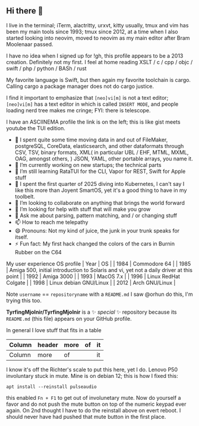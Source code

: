 ## Hi there 👋

I live in the terminal; iTerm, alactritty, urxvt, kitty usually, tmux and vim has been my main tools since 1993; tmux since 2012, at a time when I also started looking into neovim, moved to neovim as my main editor after Bram Moolenaar passed.

I have no idea when I signed up for !gh, this profile appears to be a 2013 creation. Definitely not my first. I feel at home reading XSLT / c / cpp / objc / swift / php / python / BASh / rust

My favorite language is Swift, but then again my favorite toolchain is cargo. Calling cargo a package manager does not do cargo justice.

I find it important to emphasize that `[neo]vi[m]` is not a text editor; `[neo]vi[m]` has a text editor in which is called `INSERT MODE`, and people loading nerd tree makes me cringe; FYI: there is telescope.

I have an ASCIINEMA profile the link is on the left; this is like gist meets youtube the TUI edition.

- 🔭 I spent quite some time moving data in and out of FileMaker, postgreSQL, CoreData, elasticsearch, and other dataformats through CSV, TSV, binary formats, XML( in particular UBL / EHF, MTML, MXML, OAG, amongst others, ) JSON, YAML, other portable arrays, you name it.
- 🔭 I’m currently working on new startups; the technical parts
- 🌱 I’m still learning RataTUI for the CLI, Vapor for REST, Swift for Apple stuff
- 🌱 I spent the first quarter of 2025 diving into Kubernetes, I can't say I like this more than Joyent SmartOS, yet it's a good thing to have in my toolbelt.
- 👯 I’m looking to collaborate on anything that brings the world forward
- 🤔 I’m looking for help with stuff that will make you grow
- 💬 Ask me about parsing, pattern matching, and / or changing stuff
- 📫 How to reach me telepathy
- 😄 Pronouns: Not my kind of juice, the junk in your trunk speaks for itself.
- ⚡ Fun fact: My first hack changed the colors of the cars in Burnin Rubber on the C64

My user experience OS profile
| Year | OS                                                                                      |
| 1984 | Commodore 64                                                                            |
| 1985 | Amiga 500, initial introduction to Solaris and vi, yet not a daily driver at this point |
| 1992 | Amiga 3000                                                                              |
| 1993 | MacOS 7.x                                                                               |
| 1996 | Linux RedHat Colgate                                                                    |
| 1998 | Linux debian GNU/Linux                                                                  |
| 2012  | Arch GNU/Linux                                                                                        |

Note `username` == `repositoryname` with a `README.md` I saw @orhun do this, I'm trying this too.

**TyrfingMjolnir/TyrfingMjolnir** is a ✨ _special_ ✨ repository because its `README.md` (this file) appears on your GitHub profile.

In general I love stuff that fits in a table

| Column | header | more | of  | it  |
| ---    | ---    | ---  | --- | --- |
| Column | more   | of   |     | it  |

I know it's off the Richter's scale to put this here, yet I do. Lenovo P50 involuntary stuck in mute. Mine is on debian 12; this is how I fixed this:
```
apt install --reinstall pulseaudio
```
this enabled `Fn + F1` to get out of involunetary mute. Now do yourself a favor and do not push the mute button on top of the numeric keypad ever again.
On 2nd thought I have to do the reinstall above on evert reboot. I should never have had pushed that mute button in the first place.

